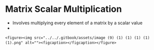 # Matrix Scalar Multiplication

* Involves multiplying every element of a matrix by a scalar value
*

    <figure><img src="../../.gitbook/assets/image (9) (1) (1) (1) (1) (1).png" alt=""><figcaption></figcaption></figure>
